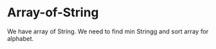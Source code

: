 # Array-of-String

We have array of String. We need to find min Stringg and sort array for alphabet.
